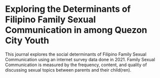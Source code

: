 # Exploring the Determinants of Filipino Family Sexual Communication in among Quezon City Youth
This journal explores the social determinants of Filipino Family Sexual Communication using an internet survey data done in 2021. Family Sexual Communication is measured by the frequency, content, and quality of discussing sexual topics between parents and their child(ren). 
